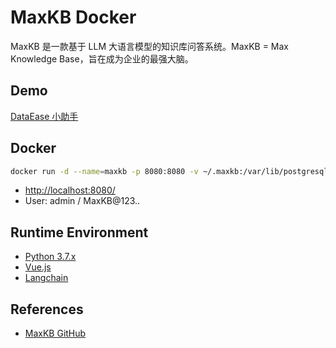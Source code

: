 # MaxKB Docker

MaxKB 是一款基于 LLM 大语言模型的知识库问答系统。MaxKB = Max Knowledge Base，旨在成为企业的最强大脑。

## Demo
[DataEase 小助手](https://dataease.io/docs/v2/)

## Docker
```sh
docker run -d --name=maxkb -p 8080:8080 -v ~/.maxkb:/var/lib/postgresql/data 1panel/maxkb
```
- [http://localhost:8080/](http://localhost:8080/)
- User: admin / MaxKB@123..

## Runtime Environment
- [Python 3.7.x](https://www.python.org/downloads/)
- [Vue.js](https://github.com/vuejs/vue)
- [Langchain](https://www.langchain.com/)

## References
- [MaxKB GitHub](https://github.com/1Panel-dev/MaxKB)
